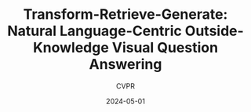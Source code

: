 ---
layout: seminar-post
title: "Transform-Retrieve-Generate: Natural Language-Centric Outside-Knowledge Visual Question Answering"
subtitle: 'CVPR'
categories: Computer Vision
tags: [VQA]
date: 2024-05-01
pdf_url: 'https://drive.google.com/file/d/1QeWMQGQFyUPHZUJ2BqNXYqcE46578hFb/preview'
---